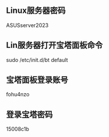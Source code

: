 ## Linux服务器密码

ASUSserver2023

## Lin服务器打开宝塔面板命令

sudo /etc/init.d/bt default

## 宝塔面板登录账号

fohu4nzo

## 登录宝塔密码

15008c1b